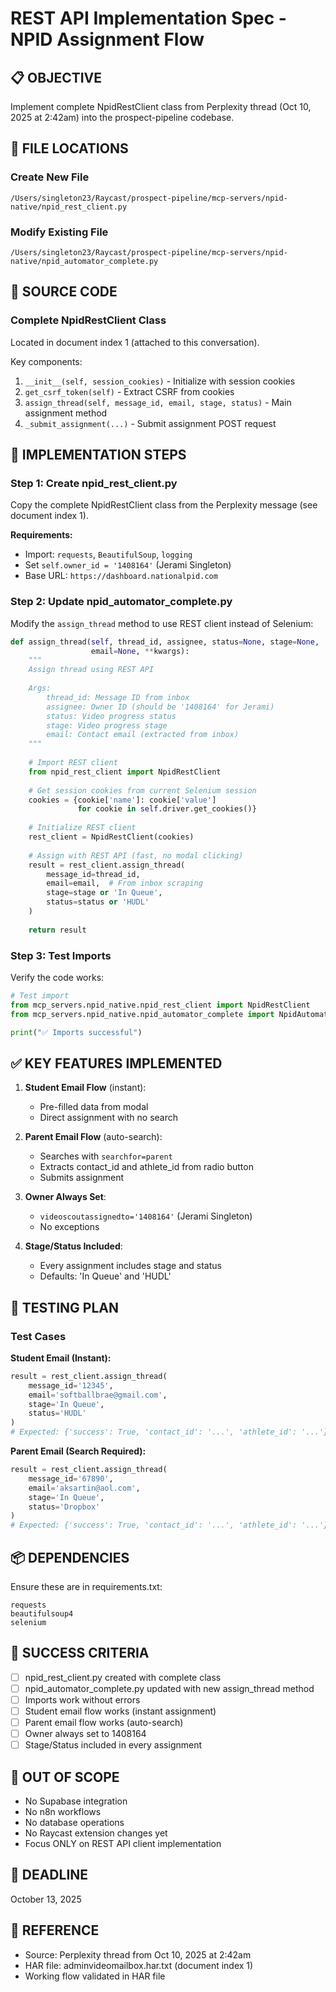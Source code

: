 # REST API Implementation Spec - NPID Assignment Flow

## 📋 OBJECTIVE
Implement complete NpidRestClient class from Perplexity thread (Oct 10, 2025 at 2:42am) into the prospect-pipeline codebase.

## 📁 FILE LOCATIONS

### Create New File
```
/Users/singleton23/Raycast/prospect-pipeline/mcp-servers/npid-native/npid_rest_client.py
```

### Modify Existing File
```
/Users/singleton23/Raycast/prospect-pipeline/mcp-servers/npid-native/npid_automator_complete.py
```

## 📖 SOURCE CODE

### Complete NpidRestClient Class
Located in document index 1 (attached to this conversation).

Key components:
1. `__init__(self, session_cookies)` - Initialize with session cookies
2. `get_csrf_token(self)` - Extract CSRF from cookies
3. `assign_thread(self, message_id, email, stage, status)` - Main assignment method
4. `_submit_assignment(...)` - Submit assignment POST request

## 🔧 IMPLEMENTATION STEPS

### Step 1: Create npid_rest_client.py
Copy the complete NpidRestClient class from the Perplexity message (see document index 1).

**Requirements:**
- Import: `requests`, `BeautifulSoup`, `logging`
- Set `self.owner_id = '1408164'` (Jerami Singleton)
- Base URL: `https://dashboard.nationalpid.com`

### Step 2: Update npid_automator_complete.py

Modify the `assign_thread` method to use REST client instead of Selenium:

```python
def assign_thread(self, thread_id, assignee, status=None, stage=None, 
                  email=None, **kwargs):
    """
    Assign thread using REST API
    
    Args:
        thread_id: Message ID from inbox
        assignee: Owner ID (should be '1408164' for Jerami)
        status: Video progress status
        stage: Video progress stage
        email: Contact email (extracted from inbox)
    """
    
    # Import REST client
    from npid_rest_client import NpidRestClient
    
    # Get session cookies from current Selenium session
    cookies = {cookie['name']: cookie['value'] 
               for cookie in self.driver.get_cookies()}
    
    # Initialize REST client
    rest_client = NpidRestClient(cookies)
    
    # Assign with REST API (fast, no modal clicking)
    result = rest_client.assign_thread(
        message_id=thread_id,
        email=email,  # From inbox scraping
        stage=stage or 'In Queue',
        status=status or 'HUDL'
    )
    
    return result
```

### Step 3: Test Imports

Verify the code works:

```python
# Test import
from mcp_servers.npid_native.npid_rest_client import NpidRestClient
from mcp_servers.npid_native.npid_automator_complete import NpidAutomator

print("✅ Imports successful")
```

## ✅ KEY FEATURES IMPLEMENTED

1. **Student Email Flow** (instant):
   - Pre-filled data from modal
   - Direct assignment with no search

2. **Parent Email Flow** (auto-search):
   - Searches with `searchfor=parent`
   - Extracts contact_id and athlete_id from radio button
   - Submits assignment

3. **Owner Always Set**:
   - `videoscoutassignedto='1408164'` (Jerami Singleton)
   - No exceptions

4. **Stage/Status Included**:
   - Every assignment includes stage and status
   - Defaults: 'In Queue' and 'HUDL'

## 🧪 TESTING PLAN

### Test Cases

**Student Email (Instant):**
```python
result = rest_client.assign_thread(
    message_id='12345',
    email='softballbrae@gmail.com',
    stage='In Queue',
    status='HUDL'
)
# Expected: {'success': True, 'contact_id': '...', 'athlete_id': '...'}
```

**Parent Email (Search Required):**
```python
result = rest_client.assign_thread(
    message_id='67890',
    email='aksartin@aol.com',
    stage='In Queue',
    status='Dropbox'
)
# Expected: {'success': True, 'contact_id': '...', 'athlete_id': '...'}
```

## 📦 DEPENDENCIES

Ensure these are in requirements.txt:
```
requests
beautifulsoup4
selenium
```

## 🎯 SUCCESS CRITERIA

- [ ] npid_rest_client.py created with complete class
- [ ] npid_automator_complete.py updated with new assign_thread method
- [ ] Imports work without errors
- [ ] Student email flow works (instant assignment)
- [ ] Parent email flow works (auto-search)
- [ ] Owner always set to 1408164
- [ ] Stage/Status included in every assignment

## 🚫 OUT OF SCOPE

- No Supabase integration
- No n8n workflows
- No database operations
- No Raycast extension changes yet
- Focus ONLY on REST API client implementation

## 📅 DEADLINE

October 13, 2025

## 📎 REFERENCE

- Source: Perplexity thread from Oct 10, 2025 at 2:42am
- HAR file: adminvideomailbox.har.txt (document index 1)
- Working flow validated in HAR file
